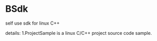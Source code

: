 BSdk
====

self use sdk for linux C++

details:
1.ProjectSample is a linux C/C++ project source code sample.

